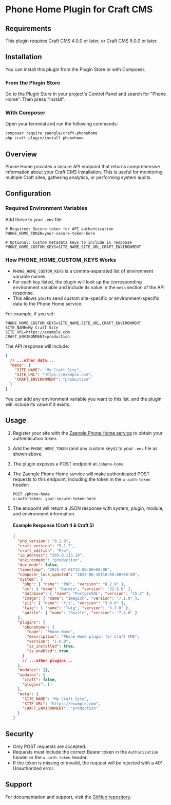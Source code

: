 # Phone Home Plugin for Craft CMS

## Requirements

This plugin requires Craft CMS 4.0.0 or later, or Craft CMS 5.0.0 or later.

## Installation

You can install this plugin from the Plugin Store or with Composer.

### From the Plugin Store

Go to the Plugin Store in your project's Control Panel and search for "Phone Home". Then press "Install".

### With Composer

Open your terminal and run the following commands:

```bash
composer require zaengle/craft-phonehome
php craft plugin/install phonehome
```

## Overview

Phone Home provides a secure API endpoint that returns comprehensive information about your Craft CMS installation. This is useful for monitoring multiple Craft sites, gathering analytics, or performing system audits.

## Configuration

### Required Environment Variables

Add these to your `.env` file:

```env
# Required: Secure token for API authentication
PHONE_HOME_TOKEN=your-secure-token-here

# Optional: Custom metadata keys to include in response
PHONE_HOME_CUSTOM_KEYS=SITE_NAME,SITE_URL,CRAFT_ENVIRONMENT
```

### How PHONE_HOME_CUSTOM_KEYS Works

- `PHONE_HOME_CUSTOM_KEYS` is a comma-separated list of environment variable names.
- For each key listed, the plugin will look up the corresponding environment variable and include its value in the `meta` section of the API response.
- This allows you to send custom site-specific or environment-specific data to the Phone Home service.

For example, if you set:

```env
PHONE_HOME_CUSTOM_KEYS=SITE_NAME,SITE_URL,CRAFT_ENVIRONMENT
SITE_NAME=My Craft Site
SITE_URL=https://example.com
CRAFT_ENVIRONMENT=production
```

The API response will include:

```json
{
  // ...other data...
  "meta": {
    "SITE_NAME": "My Craft Site",
    "SITE_URL": "https://example.com",
    "CRAFT_ENVIRONMENT": "production"
  }
}
```

You can add any environment variable you want to this list, and the plugin will include its value if it exists.

## Usage

1. Register your site with the [Zaengle Phone Home service](https://phone-home.zaengle.com) to obtain your authentication token.
2. Add the `PHONE_HOME_TOKEN` (and any custom keys) to your `.env` file as shown above.
3. The plugin exposes a POST endpoint at `/phone-home`.
4. The Zaengle Phone Home service will make authenticated POST requests to this endpoint, including the token in the `x-auth-token` header:

   ```http
   POST /phone-home
   x-auth-token: your-secure-token-here
   ```

5. The endpoint will return a JSON response with system, plugin, module, and environment information.

   #### Example Response (Craft 4 & Craft 5)

   ```json
   {
     "php_version": "8.2.0",
     "craft_version": "5.1.2",
     "craft_edition": "Pro",
     "ip_address": "203.0.113.10",
     "environment": "production",
     "dev_mode": false,
     "timestamp": "2025-07-01T12:00:00+00:00",
     "composer_lock_updated": "2025-06-30T18:00:00+00:00",
     "system": {
       "php": { "name": "PHP", "version": "8.2.0" },
       "os": { "name": "Darwin", "version": "22.5.0" },
       "database": { "name": "PostgreSQL", "version": "15.3" },
       "image": { "name": "Imagick", "version": "7.1.0" },
       "yii": { "name": "Yii", "version": "3.0.0" },
       "twig": { "name": "Twig", "version": "3.7.0" },
       "guzzle": { "name": "Guzzle", "version": "7.8.0" }
     },
     "plugins": {
       "phonehome": {
         "name": "Phone Home",
         "description": "Phone Home plugin for Craft CMS",
         "version": "1.0.0",
         "is_installed": true,
         "is_enabled": true
       }
       // ...other plugins...
     },
     "modules": {},
     "updates": {
       "craft": false,
       "plugins": []
     },
     "meta": {
       "SITE_NAME": "My Craft Site",
       "SITE_URL": "https://example.com",
       "CRAFT_ENVIRONMENT": "production"
     }
   }
   ```

## Security

- Only POST requests are accepted.
- Requests must include the correct Bearer token in the `Authorization` header or the `x-auth-token` header.
- If the token is missing or invalid, the request will be rejected with a 401 Unauthorized error.

## Support

For documentation and support, visit the [GitHub repository](https://github.com/zaengle/craft-phonehome).
